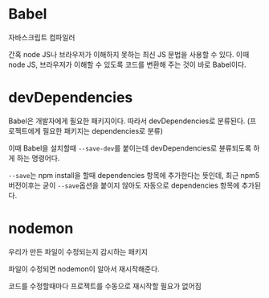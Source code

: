 # Babel
자바스크립트 컴파일러

간혹 node JS나 브라우저가 이해하지 못하는 최신 JS 문법을 사용할 수 있다. 이때 node JS, 브라우저가 이해할 수 있도록 코드를 변환해 주는 것이 바로 Babel이다.

# devDependencies
Babel은 개발자에게 필요한 패키지이다. 따라서 devDependencies로 분류된다. (프로젝트에게 필요한 패키지는 dependencies로 분류)

이때 Babel을 설치할때 `--save-dev`를 붙이는데 devDependencies로 뷴류되도록 하게 하는 명령어다.

`--save`는 npm install을 할때 dependencies 항목에 추가한다는 뜻인데, 최근 npm5 버전이후는 굳이 `--save`옵션을 붙이지 않아도
자동으로 dependencies 항목에 추가된다.

# nodemon
우리가 만든 파일이 수정되는지 감시하는 패키지

파일이 수정되면 nodemon이 알아서 재시작해준다.

코드를 수정할때마다 프로젝트를 수동으로 재시작할 필요가 없어짐
